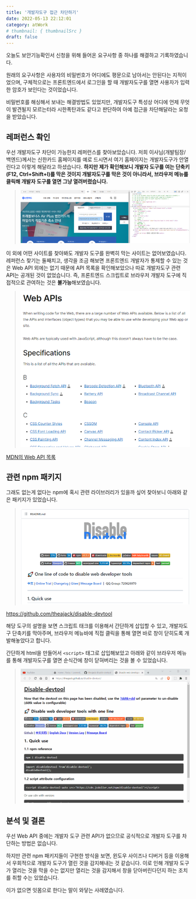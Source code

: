 ```yaml
---
title: '개발자도구 접근 차단하기'
date: 2022-05-13 22:12:01
category: atWork
# thumbnail: { thumbnailSrc }
draft: false
---
```


오늘도 보안기능확인서 신청을 위해 들어온 요구사항 중 하나를 해결하고 기록하였습니다.

원래의 요구사항은 사용자의 비밀번호가 어디에도 평문으로 남아서는 안된다는 지적이었으며, 구체적으로는 프론트엔드에서 로그인을 할 때 개발자도구를 열면 사용자가 입력한 암호가 보인다는 것이었습니다.

비밀번호를 해싱해서 보내는 해결방법도 있었지만, 개발자도구 특성상 어디에 언제 무엇이 발견될지 모르는터라 시한폭탄과도 같다고 판단하여 아예 접근을 차단해달라는 요청을 받았습니다.

## 레퍼런스 확인

우선 개발자도구 차단이 가능한지 레퍼런스를 찾아보았습니다. 저희 이사님(개발팀장/백엔드)께서는 신한카드 홈페이지를 예로 드시면서 여기 홈페이지는 개발자도구가 안열린다고 이렇게 해달라고 하셨습니다. **하지만 제가 확인해보니 개발자 도구를 여는 단축키(F12, Ctrl+Shift+I)를 막은 것이지 개발자도구를 막은 것이 아니라서, 브라우저 메뉴를 클릭해 개발자 도구를 열면 그냥 열려버렸습니다.**

> ![신한카드-홈페이지-개발자도구](./images/card-devtool-open.png)

이 외에 어떤 사이트를 찾아봐도 개발자 도구를 완벽히 막는 사이트는 없어보였습니다. 레퍼런스 찾기는 둘째치고, 생각을 조금 해보면 프론트엔드 개발자가 통제할 수 있는 것은 Web API 외에는 없기 때문에 API 목록을 확인해보았으나 따로 개발자도구 관련 API는 공개된 것이 없었습니다. 즉, 프론트엔드 스크립트로 브라우저 개발자 도구에 직접적으로 관여하는 것은 **불가능**해보였습니다.

> ![브라우저-API-목록](./images/web-api-list.png)

[MDN의 Web API 목록](https://developer.mozilla.org/en-US/docs/Web/API)

## 관련 npm 패키지

그래도 없는게 없다는 npm에 혹시 관련 라이브러리가 있을까 싶어 찾아보니 아래와 같은 패키지가 있었습니다.

> ![라이브러리-readme.md](./images/disable-devtool-readme.png)

https://github.com/theajack/disable-devtool

해당 도구의 설명을 보면 스크립트 태크를 이용해서 간단하게 삽입할 수 있고, 개발자도구 단축키를 막아주며, 브라우저 메뉴바에 직접 클릭을 통해 열면 바로 창이 닫히도록 개발해놓았다고 합니다.

간단하게 html을 만들어서 `<script>` 태그로 삽입해보았고 아래와 같이 브라우저 메뉴를 통해 개발자도구를 열면 순식간에 창이 닫혀버리는 것을 볼 수 있었습니다.

> ![개발자도구를-열어서-닫히는-gif](./images/disable-devtool-action.gif)

## 분석 및 결론

우선 Web API 중에는 개발자 도구 관련 API가 없으므로 공식적으로 개발자 도구를 차단하는 방법은 없습니다.

하지만 관련 npm 패키지들이 구현한 방식을 보면, 윈도우 사이즈나 디버거 등을 이용해서 우회적으로 개발자 도구가 열린 것을 감지해내는 것 같습니다. 이로 인해 개발자 도구가 열리는 것을 막을 수는 없지만 열리는 것을 감지해서 창을 닫아버린다던지 하는 조치를 취할 수는 있었습니다.

이가 없으면 잇몸으로 한다는 말이 와닿는 사례였습니다.